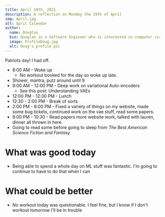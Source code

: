 ```yaml
---
title: April 19th, 2021
description: A reflection on Monday the 19th of April
img: April.jpg
alt: April Calendar
author:
  name: Douglas
  bio: Douglas is a Software Engineer who is interested in computer vision and our quest for strong AI. He also is constantly looking for ways to push the envelope of his personal mental and physical fitness.
  image: ProfileDoug.jpg
  alt: Doug's profile pic
---
```


Patriots day! I had off.

- 8:00 AM - Woke up
    - No workout booked for the day so woke up late.
- Shower, mantra, putz around until 9
- 9:00 AM - 12:00 PM - Deep work on variational Auto-encoders
    - See this post: <nuxt-link to="/articles/UnderstandingVAE">Understanding VAEs</nuxt-link>
- 12:00 PM - 12:30 PM - Lunch
- 12:30 - 2:00 PM - Break of sorts
- 2:00 PM - 8:00 PM - Fixed a variety of things on my website, made some bug tickets, continued work on the vae stuff, read some papers.
- 8:00 PM - 10:30 - Read papers more website work, talked with lauren, dinner all thrown in here.
- Going to read some before going to sleep from <i> The Best American Science Fiction and Fantasy </i>

# What was good today
* Being able to spend a whole day on ML stuff was fantastic. I'm going to continue to have to do that when I can

# What could be better
* No workout today was questionable. I feel fine, but I know if I don't workout tomorrow I'll be in trouble
